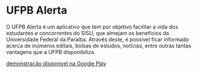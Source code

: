 # UFPB Alerta
O UFPB Alerta é um aplicativo que tem por objetivo facilitar a vida dos estudantes e concorrentes do SISU, que almejam os benefícios da Universidade Federal da Paraíba. Através deste, é possível ficar informado acerca de inúmeros editais, bolsas de estudos, notícias, entre outras tantas vantagens que a UFPB disponibiliza.

[demonstração dísponivel na Google Play](https://play.google.com/store/apps/details?id=com.joandeson.ufpbalerta)
